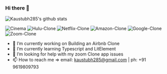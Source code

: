### Hi there 👋

![Kaustubh285's github stats](https://github-readme-stats.vercel.app/api?username=kaustubh285&show_icons=true&include_all_commits=true&count_private=true&show_owner=true)
<!--![Kaustubh285's languages used](https://github-readme-stats.vercel.app/api/top-langs/?username=kaustubh285&theme=solarized-dark&layout=compact) -->
![Cinema](https://github-readme-stats.vercel.app/api/pin/?username=kaustubh285&repo=cinema)
![Hulu-Clone](https://github-readme-stats.vercel.app/api/pin/?username=kaustubh285&repo=hulu-clone)
![Netflix-Clone](https://github-readme-stats.vercel.app/api/pin/?username=kaustubh285&repo=netflix-clone)
![Amazon-Clone](https://github-readme-stats.vercel.app/api/pin/?username=kaustubh285&repo=amazon-clone)
![Google-Clone](https://github-readme-stats.vercel.app/api/pin/?username=kaustubh285&repo=google-clone)
![Zoom-Clone](https://github-readme-stats.vercel.app/api/pin/?username=kaustubh285&repo=zoom-clone)

- 🔭 I’m currently working on Building an Airbnb Clone
- 🌱 I’m currently learning Typescript and LitElement 
- 🤔 I’m looking for help with my zoom Clone app issues
- 📫 How to reach me => email: kaustubh285@gmail.com | ph: +91 9619809793

<!--
**kaustubh285/kaustubh285** is a ✨ _special_ ✨ repository because its `README.md` (this file) appears on your GitHub profile.

Here are some ideas to get you started:

- 🔭 I’m currently working on ...
- 🌱 I’m currently learning ...
- 👯 I’m looking to collaborate on ...
- 🤔 I’m looking for help with ...
- 💬 Ask me about ...
- 📫 How to reach me: ...
- 😄 Pronouns: ...
- ⚡ Fun fact: ...
-->
